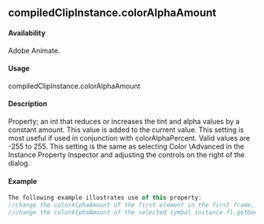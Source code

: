 ## compiledClipInstance.colorAlphaAmount

#### Availability

Adobe Animate.

#### Usage

compiledClipInstance.colorAlphaAmount

#### Description

Property; an int that reduces or increases the tint and alpha values by a constant amount. This value is added to the current value. This setting is most useful if used in conjunction with colorAlphaPercent. Valid values are -255 to 255.
This setting is the same as selecting Color \Advanced in the Instance Property Inspector and adjusting the controls on the right of the dialog.

#### Example

```javascript
The following example illustrates use of this property:
//change the colorAlphaAmount of the first element in the first frame, top layer fl.getDocumentDOM().getTimeline().layers\[0\].frames\[0\].elements\[0\].colorAlphaAmount = 100;
//change the colorAlphaAmount of the selected symbol instance fl.getDocumentDOM().selection\[0\].colorAlphaAmount = -100;

```